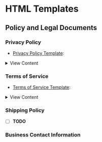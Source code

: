 # HTML Templates

## Policy and Legal Documents

### Privacy Policy

- [Privacy Policy Template](privacy-policy.html):

<details><summary>View Content</summary><p>

[NOTE TO MERCHANT: This is a template Privacy Policy designed to cover your collection, use, and disclosure of personal information about visitors and customers of your Shopify-powered Site. Please review and customize the content so that it is tailored to your store and business practices regarding how you collect, use, and disclose personal data. For example, you may need to update the template content if: you are based in certain jurisdictions (particularly to reflect certain disclosures that are required under GDPR), you collect information from other sources like third parties or offline; you disclose information to additional service providers or business partners; or you add third-party cookies or other analytics tools. Please also remember to delete all "Note to Merchant" drafting notes prior to publishing.]

This template is not legal advice, and you are solely responsible for ensuring that you meet your obligations under applicable laws. As privacy laws are constantly evolving, you should regularly review your privacy notice to ensure that it is compliant with updated laws and regulation and that it accurately reflects current data handling practices. We recommend that you consult a lawyer as needed.

Last updated: [Date]

This Privacy Policy describes how Lake Country Hunt Club (the "Site", "we", "us", or "our") collects, uses, and discloses your personal information when you visit, use our services, or make a purchase from lakecountryhuntclub.com (the "Site") or otherwise communicate with us (collectively, the "Services"). For purposes of this Privacy Policy, "you" and "your" means you as the user of the Services, whether you are a customer, website visitor, or another individual whose information we have collected pursuant to this Privacy Policy.

Please read this Privacy Policy carefully. By using and accessing any of the Services, you agree to the collection, use, and disclosure of your information as described in this Privacy Policy. If you do not agree to this Privacy Policy, please do not use or access any of the Services.

Changes to This Privacy Policy
We may update this Privacy Policy from time to time, including to reflect changes to our practices or for other operational, legal, or regulatory reasons. We will post the revised Privacy Policy on the Site, update the "Last updated" date and take any other steps required by applicable law.

How We Collect and Use Your Personal Information
To provide the Services, we collect and have collected over the past 12 months personal information about you from a variety of sources, as set out below. The information that we collect and use varies depending on how you interact with us.

In addition to the specific uses set out below, we may use information we collect about you to communicate with you, provide the Services, comply with any applicable legal obligations, enforce any applicable terms of service, and to protect or defend the Services, our rights, and the rights of our users or others.

What Personal Information We Collect
The types of personal information we obtain about you depends on how you interact with our Site and use our Services. When we use the term "personal information", we are referring to information that identifies, relates to, describes or can be associated with you. The following sections describe the categories and specific types of personal information we collect.

Information We Collect Directly from You
Information that you directly submit to us through our Services may include:

Basic contact details including your name, address, phone number, email.
Order information including your name, billing address, shipping address, payment confirmation, email address, phone number.
Account information including your username, password, security questions.
Shopping information including the items you view, put in your cart or add to your wishlist.
Customer support information including the information you choose to include in communications with us, for example, when sending a message through the Services.
Some features of the Services may require you to directly provide us with certain information about yourself. You may elect not to provide this information, but doing so may prevent you from using or accessing these features.

Information We Collect through Cookies
We also automatically collect certain information about your interaction with the Services ("Usage Data"). To do this, we may use cookies, pixels and similar technologies ("Cookies"). Usage Data may include information about how you access and use our Site and your account, including device information, browser information, information about your network connection, your IP address and other information regarding your interaction with the Services.

Information We Obtain from Third Parties
Finally, we may obtain information about you from third parties, including from vendors and service providers who may collect information on our behalf, such as:

Companies who support our Site and Services, such as Shopify.
Our payment processors, who collect payment information (e.g., bank account, credit or debit card information, billing address) to process your payment in order to fulfill your orders and provide you with products or services you have requested, in order to perform our contract with you.
When you visit our Site, open or click on emails we send you, or interact with our Services or advertisements, we, or third parties we work with, may automatically collect certain information using online tracking technologies such as pixels, web beacons, software developer kits, third-party libraries, and cookies.
Any information we obtain from third parties will be treated in accordance with this Privacy Policy. We are not responsible or liable for the accuracy of the information provided to us by third parties and are not responsible for any third party's policies or practices. For more information, see the section below, Third Party Websites and Links.

How We Use Your Personal Information
Providing Products and Services. We use your personal information to provide you with the Services in order to perform our contract with you, including to process your payments, fulfill your orders, to send notifications to you related to you account, purchases, returns, exchanges or other transactions, to create, maintain and otherwise manage your account, to arrange for shipping, facilitate any returns and exchanges and to enable you to post reviews.
Marketing and Advertising. We use your personal information for marketing and promotional purposes, such as to send marketing, advertising and promotional communications by email, text message or postal mail, and to show you advertisements for products or services. This may include using your personal information to better tailor the Services and advertising on our Site and other websites.
Security and Fraud Prevention. We use your personal information to detect, investigate or take action regarding possible fraudulent, illegal or malicious activity. If you choose to use the Services and register an account, you are responsible for keeping your account credentials safe. We highly recommend that you do not share your username, password, or other access details with anyone else. If you believe your account has been compromised, please contact us immediately.
Communicating with you. We use your personal information to provide you with customer support and improve our Services. This is in our legitimate interests in order to be responsive to you, to provide effective services to you, and to maintain our business relationship with you.
Cookies
Like many websites, we use Cookies on our Site. For specific information about the Cookies that we use related to powering our store with Shopify, see https://www.shopify.com/legal/cookies. We use Cookies to power and improve our Site and our Services (including to remember your actions and preferences), to run analytics and better understand user interaction with the Services (in our legitimate interests to administer, improve and optimize the Services). We may also permit third parties and services providers to use Cookies on our Site to better tailor the services, products and advertising on our Site and other websites.

Most browsers automatically accept Cookies by default, but you can choose to set your browser to remove or reject Cookies through your browser controls. Please keep in mind that removing or blocking Cookies can negatively impact your user experience and may cause some of the Services, including certain features and general functionality, to work incorrectly or no longer be available. Additionally, blocking Cookies may not completely prevent how we share information with third parties such as our advertising partners.

How We Disclose Personal Information
In certain circumstances, we may disclose your personal information to third parties for legitimate purposes subject to this Privacy Policy. Such circumstances may include:

With vendors or other third parties who perform services on our behalf (e.g., IT management, payment processing, data analytics, customer support, cloud storage, fulfillment and shipping).
With business and marketing partners, including Shopify, to provide services and advertise to you. [NOTE TO MERCHANT: INSERT THE FOLLOWING SENTENCE IF USING SHOPIFY’S AD SERVICES, SUCH AS SHOPIFY AUDIENCES] [For example, we use Shopify to support personalized advertising with third-party services]. Our business and marketing partners will use your information in accordance with their own privacy notices.
When you direct, request us or otherwise consent to our disclosure of certain information to third parties, such as to ship you products or through your use of social media widgets or login integrations, with your consent.
With our affiliates or otherwise within our corporate group, in our legitimate interests to run a successful business.
In connection with a business transaction such as a merger or bankruptcy, to comply with any applicable legal obligations (including to respond to subpoenas, search warrants and similar requests), to enforce any applicable terms of service, and to protect or defend the Services, our rights, and the rights of our users or others.
We have, in the past 12 months disclosed the following categories of personal information and sensitive personal information (denoted by *) about users for the purposes set out above in "How we Collect and Use your Personal Information" and "How we Disclose Personal Information":

Category	Categories of Recipients
Identifiers such as basic contact details and certain order and account information
Commercial information such as order information, shopping information and customer support information
Internet or other similar network activity, such as Usage Data
Vendors and third parties who perform services on our behalf (such as Internet service providers, payment processors, fulfillment partners, customer support partners and data analytics providers)
Business and marketing partners
Affiliates
We do not use or disclose sensitive personal information for the purposes of inferring characteristics about you.

[NOTE TO MERCHANT- INSERT THE FOLLOWING PARAGRAPH AND CHART IF USING SHOPIFY’S AD SERVICES SUCH AS SHOPIFY AUDIENCES OR ENGAGING IN ANY OTHER ACTIVITY THAT MAY BE CONSIDERED “SELLING” OR “SHARING” PERSONAL INFORMATION OR PROCESSING PERSONAL INFORMATION FOR “TARGETED ADVERTISING”]

We have “sold” and “shared” (as those terms are defined in applicable law) personal information over the preceding 12 months for the purpose of engaging in advertising and marketing activities, as follows.

Category of Personal Information	Categories of Recipients
Identifiers such as basic contact details and certain order and account information	Business and marketing partners
Commercial information such as records of products or services purchased and shopping information	Business and marketing partners
Internet or other similar network activity, such as Usage Data	Business and marketing partners
User Generated Content
The Services may enable you to post product reviews and other user-generated content. If you choose to submit user generated content to any public area of the Services, this content will be public and accessible by anyone.

We do not control who will have access to the information that you choose to make available to others, and cannot ensure that parties who have access to such information will respect your privacy or keep it secure. We are not responsible for the privacy or security of any information that you make publicly available, or for the accuracy, use or misuse of any information that you disclose or receive from third parties.

Third Party Websites and Links
Our Site may provide links to websites or other online platforms operated by third parties. If you follow links to sites not affiliated or controlled by us, you should review their privacy and security policies and other terms and conditions. We do not guarantee and are not responsible for the privacy or security of such sites, including the accuracy, completeness, or reliability of information found on these sites. Information you provide on public or semi-public venues, including information you share on third-party social networking platforms may also be viewable by other users of the Services and/or users of those third-party platforms without limitation as to its use by us or by a third party. Our inclusion of such links does not, by itself, imply any endorsement of the content on such platforms or of their owners or operators, except as disclosed on the Services.

Children’s Data
The Services are not intended to be used by children, and we do not knowingly collect any personal information about children. If you are the parent or guardian of a child who has provided us with their personal information, you may contact us using the contact details set out below to request that it be deleted.

As of the Effective Date of this Privacy Policy, we do not have actual knowledge that we “share” or “sell” (as those terms are defined in applicable law) personal information of individuals under 16 years of age.

[NOTE TO MERCHANT: PLEASE CONSULT WITH LEGAL COUNSEL IF YOUR SITE IS CHILD FOCUSSED OR DIRECTED, AS MORE SPECIFIC DISCLOSURES MAY BE REQUIRED.]

Security and Retention of Your Information
Please be aware that no security measures are perfect or impenetrable, and we cannot guarantee “perfect security.” In addition, any information you send to us may not be secure while in transit. We recommend that you do not use unsecure channels to communicate sensitive or confidential information to us.

How long we retain your personal information depends on different factors, such as whether we need the information to maintain your account, to provide the Services, comply with legal obligations, resolve disputes or enforce other applicable contracts and policies.

Your Rights and Choices
Depending on where you live, you may have some or all of the rights listed below in relation to your personal information. However, these rights are not absolute, may apply only in certain circumstances and, in certain cases, we may decline your request as permitted by law.

Right to Access / Know. You may have a right to request access to personal information that we hold about you, including details relating to the ways in which we use and share your information.
Right to Delete. You may have a right to request that we delete personal information we maintain about you.
Right to Correct. You may have a right to request that we correct inaccurate personal information we maintain about you.
Right of Portability. You may have a right to receive a copy of the personal information we hold about you and to request that we transfer it to a third party, in certain circumstances and with certain exceptions.
[NOTE TO MERCHANT: IF USING SHOPIFY'S AD SERVICES SUCH AS SHOPIFY AUDIENCES OR ENGAGING IN ANY OTHER ACTIVITY THAT MAY BE CONSIDERED "SELLING" OR "SHARING" PERSONAL INFORMATION OR PROCESSING PERSONAL INFORMATION FOR "TARGETED ADVERTISING", INSERT THE PARAGRAPH BELOW AND ENSURE YOU PROVIDE CUSTOMERS THE ABILITY TO "OPT OUT" OF THIS ACTIVITY ON YOUR SITE BY USING SHOPIFY'S PRIVACY AND COMPLIANCE APP OR OTHERWISE.]

Right to Opt out of Sale or Sharing or Targeted Advertising. You may have a right to direct us not to "sell" or "share" your personal information or to opt out of the processing of your personal information for purposes considered to be "targeted advertising", as defined in applicable privacy laws. Please note that if you visit our Site with the Global Privacy Control opt-out preference signal enabled, depending on where you are, we will automatically treat this as a request to opt-out of the "sale" or "sharing" of information for the device and browser that you use to visit the Site.
[NOTE TO MERCHANT: IF YOU COLLECT INFORMATION THAT MAY BE DEEMED TO BE SENSITIVE PERSONAL INFORMATION UNDER APPLICABLE PRIVACY LAWS THERE MAY BE ADDITIONAL CONSENTS/DISCLOSURES REQUIRED. INSERT THE PARAGRAPH BELOW IF YOU COLLECT SENSITIVE PERSONAL INFORMATION AND CONSULT WITH EXTERNAL LEGAL COUNSEL TO CONFIRM YOUR RESPONSIBILITIES.]

Right to Limit and/or Opt out of Use and Disclosure of Sensitive Personal Information. You may have a right to direct us to limit our use and/or disclosure of sensitive personal information to only what is necessary to perform the Services or provide the goods reasonably expected by an average individual.
Restriction of Processing: You may have the right to ask us to stop or restrict our processing of personal information.
Withdrawal of Consent: Where we rely on consent to process your personal information, you may have the right to withdraw this consent.
Appeal: You may have a right to appeal our decision if we decline to process your request. You can do so by replying directly to our denial.
Managing Communication Preferences: We may send you promotional emails, and you may opt out of receiving these at any time by using the unsubscribe option displayed in our emails to you. If you opt out, we may still send you non-promotional emails, such as those about your account or orders that you have made.
You may exercise any of these rights where indicated on our Site or by contacting us using the contact details provided below.

We will not discriminate against you for exercising any of these rights. We may need to collect information from you to verify your identity, such as your email address or account information, before providing a substantive response to the request. In accordance with applicable laws, You may designate an authorized agent to make requests on your behalf to exercise your rights. Before accepting such a request from an agent, we will require that the agent provide proof you have authorized them to act on your behalf, and we may need you to verify your identity directly with us. We will respond to your request in a timely manner as required under applicable law.

[NOTE TO MERCHANT: INSERT THE FOLLOWING SENTENCE IF USING SHOPIFY'S AD SERVICES SUCH AS SHOPIFY AUDIENCES]

We use Shopify's ad services such as Shopify Audiences to help personalize the advertising you see on third party websites. To restrict Shopify merchants that use these ad services from using your personal information for such services, visit https://privacy.shopify.com/en.

Complaints
If you have complaints about how we process your personal information, please contact us using the contact details provided below. If you are not satisfied with our response to your complaint, depending on where you live you may have the right to appeal our decision by contacting us using the contact details set out below, or lodge your complaint with your local data protection authority.

International Users
Please note that we may transfer, store and process your personal information outside the country you live in, including the United States. Your personal information is also processed by staff and third party service providers and partners in these countries.

If we transfer your personal information out of Europe, we will rely on recognized transfer mechanisms like the European Commission's Standard Contractual Clauses, or any equivalent contracts issued by the relevant competent authority of the UK, as relevant, unless the data transfer is to a country that has been determined to provide an adequate level of protection.

Contact
Should you have any questions about our privacy practices or this Privacy Policy, or if you would like to exercise any of the rights available to you, please call [TOLL FREE TELEPHONE NUMBER IF YOU HAVE A PHYSICAL RETAIL LOCATION] or email us at guide@lakecountryhuntclub.com or contact us at 1703 Bark River Drive, Hartland WI 53029, United States.

[NOTE TO MERCHANT: INSERT THE FOLLOWING IF YOUR SITE IS GOVERNED BY GDPR] For the purpose of applicable data protection laws, we are the data controller of your personal information. Our representative in the [EEA] [and] [the UK] is [INSERT REPRESENTATIVE DETAILS].

</p></details>

### Terms of Service

- [Terms of Service Template](terms-of-service.html):

<details><summary>View Content</summary><p>

OVERVIEW
This website is operated by Lake Country Hunt Club. Throughout the site, the terms “we”, “us” and “our” refer to Lake Country Hunt Club. Lake Country Hunt Club offers this website, including all information, tools and Services available from this site to you, the user, conditioned upon your acceptance of all terms, conditions, policies and notices stated here.

By visiting our site and/ or purchasing something from us, you engage in our “Service” and agree to be bound by the following terms and conditions (“Terms of Service”, “Terms”), including those additional terms and conditions and policies referenced herein and/or available by hyperlink. These Terms of Service apply to all users of the site, including without limitation users who are browsers, vendors, customers, merchants, and/ or contributors of content.

Please read these Terms of Service carefully before accessing or using our website. By accessing or using any part of the site, you agree to be bound by these Terms of Service. If you do not agree to all the terms and conditions of this agreement, then you may not access the website or use any Services. If these Terms of Service are considered an offer, acceptance is expressly limited to these Terms of Service.

Any new features or tools which are added to the current store shall also be subject to the Terms of Service. You can review the most current version of the Terms of Service at any time on this page. We reserve the right to update, change or replace any part of these Terms of Service by posting updates and/or changes to our website. It is your responsibility to check this page periodically for changes. Your continued use of or access to the website following the posting of any changes constitutes acceptance of those changes.

Our store is hosted on Shopify Inc. They provide us with the online e-commerce platform that allows us to sell our products and Services to you.

SECTION 1 - ONLINE STORE TERMS
By agreeing to these Terms of Service, you represent that you are at least the age of majority in your state or province of residence, or that you are the age of majority in your state or province of residence and you have given us your consent to allow any of your minor dependents to use this site.
You may not use our products for any illegal or unauthorized purpose nor may you, in the use of the Service, violate any laws in your jurisdiction (including but not limited to copyright laws).
You must not transmit any worms or viruses or any code of a destructive nature.
A breach or violation of any of the Terms will result in an immediate termination of your Services.

SECTION 2 - GENERAL CONDITIONS
We reserve the right to refuse Service to anyone for any reason at any time.
You understand that your content (not including credit card information), may be transferred unencrypted and involve (a) transmissions over various networks; and (b) changes to conform and adapt to technical requirements of connecting networks or devices. Credit card information is always encrypted during transfer over networks.
You agree not to reproduce, duplicate, copy, sell, resell or exploit any portion of the Service, use of the Service, or access to the Service or any contact on the website through which the Service is provided, without express written permission by us.
The headings used in this agreement are included for convenience only and will not limit or otherwise affect these Terms.

SECTION 3 - ACCURACY, COMPLETENESS AND TIMELINESS OF INFORMATION
We are not responsible if information made available on this site is not accurate, complete or current. The material on this site is provided for general information only and should not be relied upon or used as the sole basis for making decisions without consulting primary, more accurate, more complete or more timely sources of information. Any reliance on the material on this site is at your own risk.
This site may contain certain historical information. Historical information, necessarily, is not current and is provided for your reference only. We reserve the right to modify the contents of this site at any time, but we have no obligation to update any information on our site. You agree that it is your responsibility to monitor changes to our site.

SECTION 4 - MODIFICATIONS TO THE SERVICE AND PRICES
Prices for our products are subject to change without notice.
We reserve the right at any time to modify or discontinue the Service (or any part or content thereof) without notice at any time.
We shall not be liable to you or to any third-party for any modification, price change, suspension or discontinuance of the Service.

SECTION 5 - PRODUCTS OR SERVICES (if applicable)
Certain products or Services may be available exclusively online through the website. These products or Services may have limited quantities and are subject to return or exchange only according to our Refund Policy: [LINK TO REFUND POLICY]
We have made every effort to display as accurately as possible the colors and images of our products that appear at the store. We cannot guarantee that your computer monitor's display of any color will be accurate.
We reserve the right, but are not obligated, to limit the sales of our products or Services to any person, geographic region or jurisdiction. We may exercise this right on a case-by-case basis. We reserve the right to limit the quantities of any products or Services that we offer. All descriptions of products or product pricing are subject to change at anytime without notice, at the sole discretion of us. We reserve the right to discontinue any product at any time. Any offer for any product or Service made on this site is void where prohibited.
We do not warrant that the quality of any products, Services, information, or other material purchased or obtained by you will meet your expectations, or that any errors in the Service will be corrected.

SECTION 6 - ACCURACY OF BILLING AND ACCOUNT INFORMATION
We reserve the right to refuse any order you place with us. We may, in our sole discretion, limit or cancel quantities purchased per person, per household or per order. These restrictions may include orders placed by or under the same customer account, the same credit card, and/or orders that use the same billing and/or shipping address. In the event that we make a change to or cancel an order, we may attempt to notify you by contacting the e‑mail and/or billing address/phone number provided at the time the order was made. We reserve the right to limit or prohibit orders that, in our sole judgment, appear to be placed by dealers, resellers or distributors.

You agree to provide current, complete and accurate purchase and account information for all purchases made at our store. You agree to promptly update your account and other information, including your email address and credit card numbers and expiration dates, so that we can complete your transactions and contact you as needed.

For more details, please review our Refund Policy: [LINK TO REFUND POLICY]

SECTION 7 - OPTIONAL TOOLS
We may provide you with access to third-party tools over which we neither monitor nor have any control nor input.
You acknowledge and agree that we provide access to such tools ”as is” and “as available” without any warranties, representations or conditions of any kind and without any endorsement. We shall have no liability whatsoever arising from or relating to your use of optional third-party tools.
Any use by you of the optional tools offered through the site is entirely at your own risk and discretion and you should ensure that you are familiar with and approve of the terms on which tools are provided by the relevant third-party provider(s).
We may also, in the future, offer new Services and/or features through the website (including the release of new tools and resources). Such new features and/or Services shall also be subject to these Terms of Service.

SECTION 8 - THIRD-PARTY LINKS
Certain content, products and Services available via our Service may include materials from third-parties.
Third-party links on this site may direct you to third-party websites that are not affiliated with us. We are not responsible for examining or evaluating the content or accuracy and we do not warrant and will not have any liability or responsibility for any third-party materials or websites, or for any other materials, products, or Services of third-parties.
We are not liable for any harm or damages related to the purchase or use of goods, Services, resources, content, or any other transactions made in connection with any third-party websites. Please review carefully the third-party's policies and practices and make sure you understand them before you engage in any transaction. Complaints, claims, concerns, or questions regarding third-party products should be directed to the third-party.

SECTION 9 - USER COMMENTS, FEEDBACK AND OTHER SUBMISSIONS
If, at our request, you send certain specific submissions (for example contest entries) or without a request from us, you send creative ideas, suggestions, proposals, plans, or other materials, whether online, by email, by postal mail, or otherwise (collectively, 'comments'), you agree that we may, at any time, without restriction, edit, copy, publish, distribute, translate and otherwise use in any medium any comments that you forward to us. We are and shall be under no obligation (1) to maintain any comments in confidence; (2) to pay compensation for any comments; or (3) to respond to any comments.
We may, but have no obligation to, monitor, edit or remove content that we determine in our sole discretion to be unlawful, offensive, threatening, libelous, defamatory, pornographic, obscene or otherwise objectionable or violates any party’s intellectual property or these Terms of Service.
You agree that your comments will not violate any right of any third-party, including copyright, trademark, privacy, personality or other personal or proprietary right. You further agree that your comments will not contain libelous or otherwise unlawful, abusive or obscene material, or contain any computer virus or other malware that could in any way affect the operation of the Service or any related website. You may not use a false e‑mail address, pretend to be someone other than yourself, or otherwise mislead us or third-parties as to the origin of any comments. You are solely responsible for any comments you make and their accuracy. We take no responsibility and assume no liability for any comments posted by you or any third-party.

SECTION 10 - PERSONAL INFORMATION
Your submission of personal information through the store is governed by our Privacy Policy, which can be viewed here: [LINK TO PRIVACY POLICY]

SECTION 11 - ERRORS, INACCURACIES AND OMISSIONS
Occasionally there may be information on our site or in the Service that contains typographical errors, inaccuracies or omissions that may relate to product descriptions, pricing, promotions, offers, product shipping charges, transit times and availability. We reserve the right to correct any errors, inaccuracies or omissions, and to change or update information or cancel orders if any information in the Service or on any related website is inaccurate at any time without prior notice (including after you have submitted your order).
We undertake no obligation to update, amend or clarify information in the Service or on any related website, including without limitation, pricing information, except as required by law. No specified update or refresh date applied in the Service or on any related website, should be taken to indicate that all information in the Service or on any related website has been modified or updated.

SECTION 12 - PROHIBITED USES
In addition to other prohibitions as set forth in the Terms of Service, you are prohibited from using the site or its content: (a) for any unlawful purpose; (b) to solicit others to perform or participate in any unlawful acts; (c) to violate any international, federal, provincial or state regulations, rules, laws, or local ordinances; (d) to infringe upon or violate our intellectual property rights or the intellectual property rights of others; (e) to harass, abuse, insult, harm, defame, slander, disparage, intimidate, or discriminate based on gender, sexual orientation, religion, ethnicity, race, age, national origin, or disability; (f) to submit false or misleading information; (g) to upload or transmit viruses or any other type of malicious code that will or may be used in any way that will affect the functionality or operation of the Service or of any related website, other websites, or the Internet; (h) to collect or track the personal information of others; (i) to spam, phish, pharm, pretext, spider, crawl, or scrape; (j) for any obscene or immoral purpose; or (k) to interfere with or circumvent the security features of the Service or any related website, other websites, or the Internet. We reserve the right to terminate your use of the Service or any related website for violating any of the prohibited uses.

SECTION 13 - DISCLAIMER OF WARRANTIES; LIMITATION OF LIABILITY
We do not guarantee, represent or warrant that your use of our Service will be uninterrupted, timely, secure or error-free.
We do not warrant that the results that may be obtained from the use of the Service will be accurate or reliable.
You agree that from time to time we may remove the Service for indefinite periods of time or cancel the Service at any time, without notice to you.
You expressly agree that your use of, or inability to use, the Service is at your sole risk. The Service and all products and Services delivered to you through the Service are (except as expressly stated by us) provided 'as is' and 'as available' for your use, without any representation, warranties or conditions of any kind, either express or implied, including all implied warranties or conditions of merchantability, merchantable quality, fitness for a particular purpose, durability, title, and non-infringement.
In no case shall Lake Country Hunt Club, our directors, officers, employees, affiliates, agents, contractors, interns, suppliers, Service providers or licensors be liable for any injury, loss, claim, or any direct, indirect, incidental, punitive, special, or consequential damages of any kind, including, without limitation lost profits, lost revenue, lost savings, loss of data, replacement costs, or any similar damages, whether based in contract, tort (including negligence), strict liability or otherwise, arising from your use of any of the Service or any products procured using the Service, or for any other claim related in any way to your use of the Service or any product, including, but not limited to, any errors or omissions in any content, or any loss or damage of any kind incurred as a result of the use of the Service or any content (or product) posted, transmitted, or otherwise made available via the Service, even if advised of their possibility. Because some states or jurisdictions do not allow the exclusion or the limitation of liability for consequential or incidental damages, in such states or jurisdictions, our liability shall be limited to the maximum extent permitted by law.

SECTION 14 - INDEMNIFICATION
You agree to indemnify, defend and hold harmless Lake Country Hunt Club and our parent, subsidiaries, affiliates, partners, officers, directors, agents, contractors, licensors, Service providers, subcontractors, suppliers, interns and employees, harmless from any claim or demand, including reasonable attorneys’ fees, made by any third-party due to or arising out of your breach of these Terms of Service or the documents they incorporate by reference, or your violation of any law or the rights of a third-party.

SECTION 15 - SEVERABILITY
In the event that any provision of these Terms of Service is determined to be unlawful, void or unenforceable, such provision shall nonetheless be enforceable to the fullest extent permitted by applicable law, and the unenforceable portion shall be deemed to be severed from these Terms of Service, such determination shall not affect the validity and enforceability of any other remaining provisions.

SECTION 16 - TERMINATION
The obligations and liabilities of the parties incurred prior to the termination date shall survive the termination of this agreement for all purposes.
These Terms of Service are effective unless and until terminated by either you or us. You may terminate these Terms of Service at any time by notifying us that you no longer wish to use our Services, or when you cease using our site.
If in our sole judgment you fail, or we suspect that you have failed, to comply with any term or provision of these Terms of Service, we also may terminate this agreement at any time without notice and you will remain liable for all amounts due up to and including the date of termination; and/or accordingly may deny you access to our Services (or any part thereof).

SECTION 17 - ENTIRE AGREEMENT
The failure of us to exercise or enforce any right or provision of these Terms of Service shall not constitute a waiver of such right or provision.
These Terms of Service and any policies or operating rules posted by us on this site or in respect to the Service constitutes the entire agreement and understanding between you and us and governs your use of the Service, superseding any prior or contemporaneous agreements, communications and proposals, whether oral or written, between you and us (including, but not limited to, any prior versions of the Terms of Service).
Any ambiguities in the interpretation of these Terms of Service shall not be construed against the drafting party.

SECTION 18 - GOVERNING LAW
These Terms of Service and any separate agreements whereby we provide you Services shall be governed by and construed in accordance with the laws of United States.

SECTION 19 - CHANGES TO TERMS OF SERVICE
You can review the most current version of the Terms of Service at any time at this page.
We reserve the right, at our sole discretion, to update, change or replace any part of these Terms of Service by posting updates and changes to our website. It is your responsibility to check our website periodically for changes. Your continued use of or access to our website or the Service following the posting of any changes to these Terms of Service constitutes acceptance of those changes.

SECTION 20 - CONTACT INFORMATION
Questions about the Terms of Service should be sent to us at guide@lakecountryhuntclub.com.
Our contact information is posted below:
[INSERT TRADING NAME]
guide@lakecountryhuntclub.com
[INSERT BUSINESS ADDRESS]
[INSERT BUSINESS PHONE NUMBER]
[INSERT BUSINESS REGISTRATION NUMBER]
[INSERT VAT NUMBER]


</p></details>


### Shipping Policy

- [ ] **TODO**

### Business Contact Information

